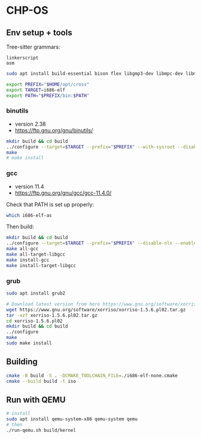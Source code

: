 # CHP-OS

## Env setup + tools

Tree-sitter grammars:
```
linkerscript
asm
```

```sh
sudo apt install build-essential bison flex libgmp3-dev libmpc-dev libmpfr-dev texinfo libisl-dev
```

```sh
export PREFIX="$HOME/opt/cross"
export TARGET=i686-elf
export PATH="$PREFIX/bin:$PATH"
```

### binutils
- version 2.38
- https://ftp.gnu.org/gnu/binutils/

```sh
mkdir build && cd build
../configure --target=$TARGET --prefix="$PREFIX" --with-sysroot --disable-nls --disable-werror
make
# make install
```

### gcc
- version 11.4
- https://ftp.gnu.org/gnu/gcc/gcc-11.4.0/

Check that PATH is set up properly:
```sh
which i686-elf-as
```

Then build:
```sh
mkdir build && cd build
../configure --target=$TARGET --prefix="$PREFIX" --disable-nls --enable-languages=c,c++ --without-headers
make all-gcc
make all-target-libgcc
make install-gcc
make install-target-libgcc
```

### grub
```sh
sudo apt install grub2

# Download latest version from here https://www.gnu.org/software/xorriso
wget https://www.gnu.org/software/xorriso/xorriso-1.5.6.pl02.tar.gz
tar -xzf xorriso-1.5.6.pl02.tar.gz
cd xorriso-1.5.6.pl02
mkdir build && cd build
../configure
make
sudo make install
```

## Building
```sh
cmake -B build -S . -DCMAKE_TOOLCHAIN_FILE=./i686-elf-none.cmake
cmake --build build -t iso
```

## Run with QEMU
```sh
# install
sudo apt install qemu-system-x86 qemu-system qemu
# then
./run-qemu.sh build/kernel
```
